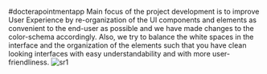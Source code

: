 #docterapointmentapp
Main focus of the project development is to improve User Experience by re-organization of the UI components and elements as convenient to the end-user as possible and we have made changes to the color-schema accordingly.
Also, we try to balance the white spaces in the interface and the organization of the elements such that you have clean looking interfaces with easy understandability and with more user-friendliness. 
![sr1](https://github.com/VarunGopi/Doctor-apointment-app/assets/115623178/2c2638d3-194d-43dc-aadd-685ca1e81583)
